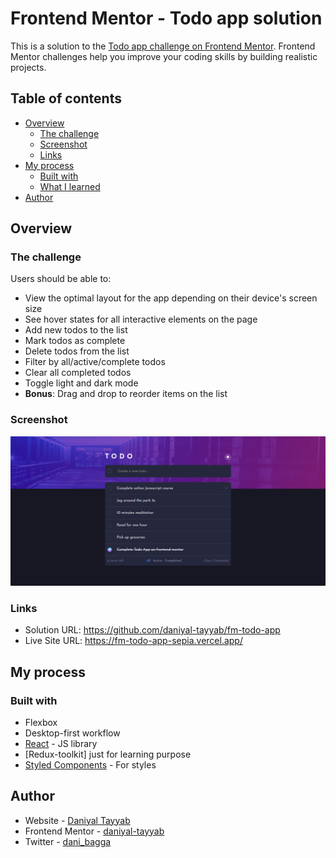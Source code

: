 # Frontend Mentor - Todo app solution

This is a solution to the [Todo app challenge on Frontend Mentor](https://www.frontendmentor.io/challenges/todo-app-Su1_KokOW). Frontend Mentor challenges help you improve your coding skills by building realistic projects.

## Table of contents

- [Overview](#overview)
  - [The challenge](#the-challenge)
  - [Screenshot](#screenshot)
  - [Links](#links)
- [My process](#my-process)
  - [Built with](#built-with)
  - [What I learned](#what-i-learned)
- [Author](#author)

## Overview

### The challenge

Users should be able to:

- View the optimal layout for the app depending on their device's screen size
- See hover states for all interactive elements on the page
- Add new todos to the list
- Mark todos as complete
- Delete todos from the list
- Filter by all/active/complete todos
- Clear all completed todos
- Toggle light and dark mode
- **Bonus**: Drag and drop to reorder items on the list

### Screenshot

![](./screenshot.png)

### Links

- Solution URL: https://github.com/daniyal-tayyab/fm-todo-app
- Live Site URL: https://fm-todo-app-sepia.vercel.app/

## My process

### Built with

- Flexbox
- Desktop-first workflow
- [React](https://reactjs.org/) - JS library
- [Redux-toolkit] just for learning purpose
- [Styled Components](https://styled-components.com/) - For styles

## Author

- Website - [Daniyal Tayyab](https://www.your-site.com)
- Frontend Mentor - [daniyal-tayyab](https://www.frontendmentor.io/profile/daniyal-tayyab)
- Twitter - [dani_bagga](https://www.twitter.com/dani_bagga)
